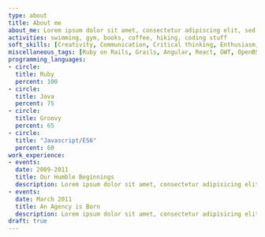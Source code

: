 ```yaml
---
type: about
title: About me
about_me: Lorem ipsum dolor sit amet, consectetur adipiscing elit, sed do eiusmod tempor incididunt ut labore et dolore magna aliqua. Ut enim ad minim veniam, quis nostrud exercitation ullamco laboris nisi ut aliquip ex ea commodo consequat. Duis aute irure dolor in reprehenderit in voluptate velit esse !
activities: swimming, gym, books, coffee, hiking, coding stuff
soft_skills: [Creativity, Communication, Critical thinking, Enthusiasm, Positive Attitude, Web development, Open source experience, Coding, Problem solving]
miscellaneous_tags: [Ruby on Rails, Grails, Angular, React, GWT, OpenBSD, Ubuntu, MacOS, Elasticsearch, Git, SQL, HAML/HTML, CSS, Hibernate, Spring, AOP, EDA, ERM, UML, LaTex, GTK+, Glade, Hugo Go, Wordpress, Magnolia]
programming_languages:
- circle:
  title: Ruby
  percent: 100
- circle:
  title: Java
  percent: 75
- circle:
  title: Groovy
  percent: 65
- circle:
  title: "Javascript/ES6"
  percent: 60
work_experience:
- events:
  date: 2009-2011
  title: Our Humble Beginnings
  description: Lorem ipsum dolor sit amet, consectetur adipisicing elit.
- events:
  date: March 2011
  title: An Agency is Born
  description: Lorem ipsum dolor sit amet, consectetur adipisicing elit!
draft: true
---
```

